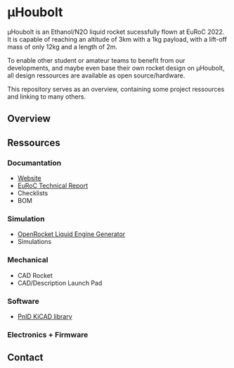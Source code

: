# µHoubolt
µHoubolt is an Ethanol/N2O liquid rocket sucessfully flown at EuRoC 2022. It is capable of reaching an altitude of 3km with a 1kg payload, with a lift-off mass of only 12kg and a length of 2m.

To enable other student or amateur teams to benefit from our developments, and maybe even base their own rocket design on µHoubolt, all design ressources are available as open source/hardware.

This repository serves as an overview, containing some project ressources and linking to many others.

## Overview

## Ressources

### Documantation
- [Website](spaceteam.at/uhb)
- [EuRoC Technical Report](TechnicalReport_EuRoC2022.pdf)
- Checklists
- BOM

### Simulation
- [OpenRocket Liquid Engine Generator](https://github.com/SpaceTeam/ORLEG)
- Simulations

### Mechanical
- CAD Rocket
- CAD/Description Launch Pad

### Software
- [PnID KiCAD library](https://github.com/SpaceTeam/pnid-lib)

### Electronics + Firmware

## Contact
